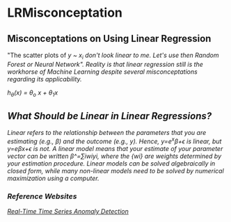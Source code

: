 # LRMisconceptation

## Misconceptations on Using Linear Regression

"The scatter plots of <i>y ~ x<sub>i</sub><i> don't look linear to me. Let's use then Random Forest or Neural Network". Reality is that linear regression still is the workhorse of Machine Learning despite several misconceptations regarding its applicability. 

h<sub>&theta;</sub>(x) = &theta;<sub>o</sub> x + &theta;<sub>1</sub>x

## What Should be Linear in Linear Regressions?

Linear refers to the relationship between the parameters that you are estimating (e.g., β) and the outcome (e.g., y). Hence, y=e<sup>x</sup>β+ϵ is linear, but y=eβx+ϵ is not. A linear model means that your estimate of your parameter vector can be written β^=∑iwiyi, where the {wi} are weights determined by your estimation procedure. Linear models can be solved algebraically in closed form, while many non-linear models need to be solved by numerical maximization using a computer.

### Reference Websites

[Real-Time Time Series Anomaly Detection](https://towardsdatascience.com/real-time-time-series-anomaly-detection-981cf1e1ca13)
